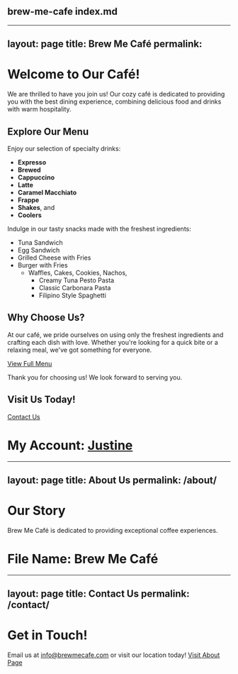 brew-me-cafe
index.md
---
---
layout: page
title: Brew Me Café
permalink: 
---

# Welcome to Our Café!

We are thrilled to have you join us! Our cozy café is dedicated to providing you with the best dining experience, combining delicious food and drinks with warm hospitality.

## Explore Our Menu

Enjoy our selection of specialty drinks:
- **Expresso**
- **Brewed**
- **Cappuccino**
- **Latte**
- **Caramel Macchiato**
- **Frappe**
- **Shakes**, and 
- **Coolers**

Indulge in our tasty snacks made with the freshest ingredients:
- Tuna Sandwich
- Egg Sandwich
- Grilled Cheese with Fries
- Burger with Fries
  - Waffles, Cakes, Cookies, Nachos,
    - Creamy Tuna Pesto Pasta 
    - Classic Carbonara Pasta 
    - Filipino Style Spaghetti

## Why Choose Us?

At our café, we pride ourselves on using only the freshest ingredients and crafting each dish with love. Whether you're looking for a quick bite or a relaxing meal, we've got something for everyone.

[View Full Menu](menu.md)

Thank you for choosing us! We look forward to serving you.

## Visit Us Today!

[Contact Us](contact.html)

# My Account: [Justine](https://www.facebook.com/justinelee72)
---
layout: page
title: About Us
permalink: /about/
---

# Our Story

Brew Me Café is dedicated to providing exceptional coffee experiences.
# File Name: Brew Me Café

---
layout: page
title: Contact Us
permalink: /contact/
---

# Get in Touch!

Email us at [info@brewmecafe.com](mailto://brewmecafe00@gmail.com) or visit our location today!
[Visit About Page](https://www.facebook.com/goodshit.page/)
